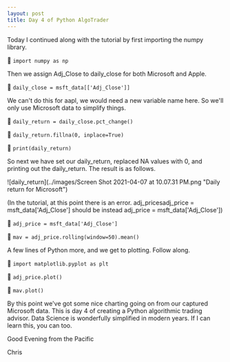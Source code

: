 ```yaml
---
layout: post
title: Day 4 of Python AlgoTrader
---
```



Today I continued along with the tutorial by first importing the numpy library.


:snake: `import numpy as np`


Then we assign Adj_Close to daily_close for both Microsoft and Apple.


:snake: `daily_close = msft_data[['Adj_Close']]`


We can't do this for aapl, we would need a new variable name here. So we'll only use Microsoft data to simplify things.


:snake: `daily_return = daily_close.pct_change()`


:snake: `daily_return.fillna(0, inplace=True)`


:snake: `print(daily_return)`


So next we have set our daily_return, replaced NA values with 0, and printing out the daily_return. The result is as follows. 


![daily_return](../images/Screen Shot 2021-04-07 at 10.07.31 PM.png "Daily return for Microsoft")


(In the tutorial, at this point there is an error. adj_pricesadj_price = msft_data['Adj_Close'] should be instead adj_price = msft_data['Adj_Close'])


:snake: `adj_price = msft_data['Adj_Close']`


:snake: `mav = adj_price.rolling(window=50).mean()`


A few lines of Python more, and we get to plotting. Follow along.


:snake: `import matplotlib.pyplot as plt`


:snake: `adj_price.plot()`


:snake: `mav.plot()`


By this point we've got some nice charting going on from our captured Microsoft data. This is day 4 of creating a Python algorithmic trading advisor.
Data Science is wonderfully simplified in modern years. If I can learn this, you can too.


Good Evening from the Pacific


Chris
